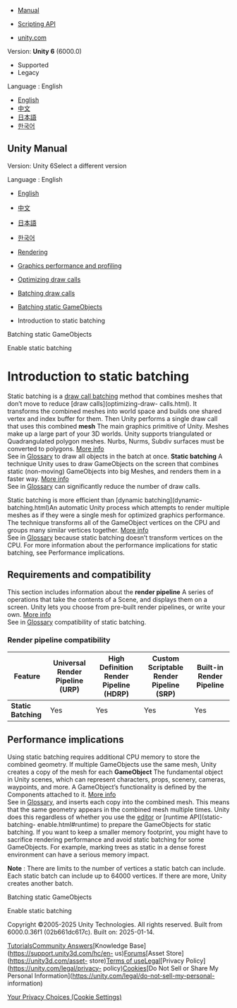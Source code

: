 [](https://docs.unity3d.com)

  * [Manual](../Manual/index.html)
  * [Scripting API](../ScriptReference/index.html)

  * [unity.com](https://unity.com/)

Version: **Unity 6** (6000.0)

  * Supported
  * Legacy

Language : English

  * [English](/Manual/static-batching.html)
  * [中文](/cn/current/Manual/static-batching.html)
  * [日本語](/ja/current/Manual/static-batching.html)
  * [한국어](/kr/current/Manual/static-batching.html)

[](https://docs.unity3d.com)

## Unity Manual

Version: Unity 6Select a different version

Language : English

  * [English](/Manual/static-batching.html)
  * [中文](/cn/current/Manual/static-batching.html)
  * [日本語](/ja/current/Manual/static-batching.html)
  * [한국어](/kr/current/Manual/static-batching.html)

  * [Rendering](rendering-and-post-processing.html)
  * [Graphics performance and profiling](graphics-performance-profiling.html)
  * [Optimizing draw calls](reduce-draw-calls-landing.html)
  * [Batching draw calls](DrawCallBatching-landing.html)
  * [Batching static GameObjects](static-batching-landing.html)
  * Introduction to static batching

[](static-batching-landing.html)

Batching static GameObjects

[](static-batching-enable.html)

Enable static batching

# Introduction to static batching

Static batching is a [draw call batching](DrawCallBatching.html) method that
combines meshes that don’t move to reduce [draw calls](optimizing-draw-
calls.html). It transforms the combined meshes into world space and builds one
shared vertex and index buffer for them. Then Unity performs a single draw
call that uses this combined **mesh** The main graphics primitive of Unity.
Meshes make up a large part of your 3D worlds. Unity supports triangulated or
Quadrangulated polygon meshes. Nurbs, Nurms, Subdiv surfaces must be converted
to polygons. [More info](mesh.html)  
See in [Glossary](Glossary.html#Mesh) to draw all objects in the batch at
once. **Static batching** A technique Unity uses to draw GameObjects on the
screen that combines static (non-moving) GameObjects into big Meshes, and
renders them in a faster way. [More info](DrawCallBatching.html)  
See in [Glossary](Glossary.html#StaticBatching) can significantly reduce the
number of draw calls.

Static batching is more efficient than [dynamic batching](dynamic-
batching.html)An automatic Unity process which attempts to render multiple
meshes as if they were a single mesh for optimized graphics performance. The
technique transforms all of the GameObject vertices on the CPU and groups many
similar vertices together. [More info](DrawCallBatching.html)  
See in [Glossary](Glossary.html#DynamicBatching) because static batching
doesn’t transform vertices on the CPU. For more information about the
performance implications for static batching, see Performance implications.

## Requirements and compatibility

This section includes information about the **render pipeline** A series of
operations that take the contents of a Scene, and displays them on a screen.
Unity lets you choose from pre-built render pipelines, or write your own.
[More info](render-pipelines.html)  
See in [Glossary](Glossary.html#Renderpipeline) compatibility of static
batching.

### Render pipeline compatibility

**Feature** | **Universal Render Pipeline (URP)** | **High Definition Render Pipeline (HDRP)** | **Custom Scriptable Render Pipeline (SRP)** | **Built-in Render Pipeline**  
---|---|---|---|---  
**Static Batching** | Yes | Yes | Yes | Yes  
  
## Performance implications

Using static batching requires additional CPU memory to store the combined
geometry. If multiple GameObjects use the same mesh, Unity creates a copy of
the mesh for each **GameObject** The fundamental object in Unity scenes, which
can represent characters, props, scenery, cameras, waypoints, and more. A
GameObject’s functionality is defined by the Components attached to it. [More
info](class-GameObject.html)  
See in [Glossary](Glossary.html#GameObject), and inserts each copy into the
combined mesh. This means that the same geometry appears in the combined mesh
multiple times. Unity does this regardless of whether you use the
[editor](static-batching-enable.html#editor) or [runtime API](static-batching-
enable.html#runtime) to prepare the GameObjects for static batching. If you
want to keep a smaller memory footprint, you might have to sacrifice rendering
performance and avoid static batching for some GameObjects. For example,
marking trees as static in a dense forest environment can have a serious
memory impact.

**Note** : There are limits to the number of vertices a static batch can
include. Each static batch can include up to 64000 vertices. If there are
more, Unity creates another batch.

[](static-batching-landing.html)

Batching static GameObjects

[](static-batching-enable.html)

Enable static batching

Copyright ©2005-2025 Unity Technologies. All rights reserved. Built from
6000.0.36f1 (02b661dc617c). Built on: 2025-01-14.

[Tutorials](https://learn.unity.com/)[Community
Answers](https://answers.unity3d.com)[Knowledge
Base](https://support.unity3d.com/hc/en-
us)[Forums](https://forum.unity3d.com)[Asset Store](https://unity3d.com/asset-
store)[Terms of
use](https://docs.unity3d.com/Manual/TermsOfUse.html)[Legal](https://unity.com/legal)[Privacy
Policy](https://unity.com/legal/privacy-
policy)[Cookies](https://unity.com/legal/cookie-policy)[Do Not Sell or Share
My Personal Information](https://unity.com/legal/do-not-sell-my-personal-
information)

[Your Privacy Choices (Cookie Settings)](javascript:void\(0\);)

